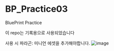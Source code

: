 # BP_Practice03
BluePrint Practice

이 repo는 기록용으로 사용되었습니다

사용 시 파라곤: 미니언 에셋을 추가해야합니다.
![image](https://user-images.githubusercontent.com/65546962/161430108-58967155-08df-4bda-802f-82cf89507241.png)
